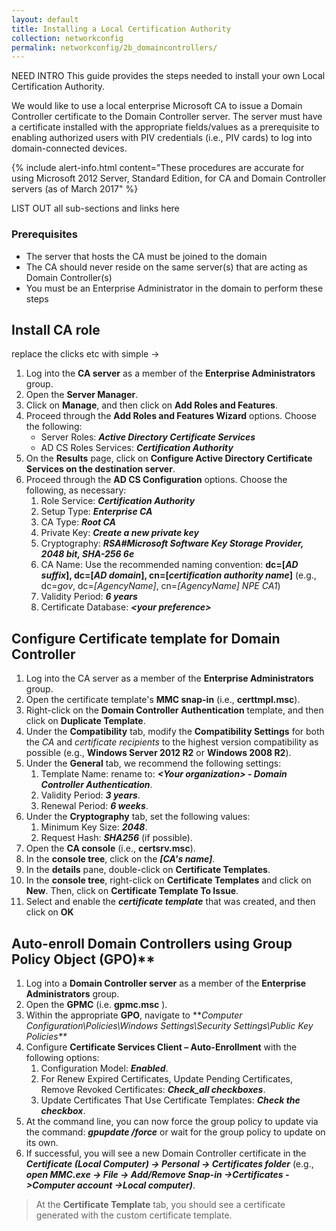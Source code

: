 ```yaml
---
layout: default
title: Installing a Local Certification Authority
collection: networkconfig
permalink: networkconfig/2b_domaincontrollers/
---
```

NEED INTRO
This guide provides the steps needed to install your own Local Certification Authority.

We would like to use a local enterprise Microsoft CA to issue a Domain Controller certificate to the Domain Controller server. The server must have a certificate installed with the appropriate fields/values as a prerequisite to enabling authorized users with PIV credentials (i.e., PIV cards) to log into domain-connected devices.

{% include alert-info.html content="These procedures are accurate for using Microsoft 2012 Server, Standard Edition, for CA and Domain Controller servers (as of March 2017" %}

LIST OUT all sub-sections and links here


### Prerequisites

  * The server that hosts the CA must be joined to the domain
  * The CA should never reside on the same server(s) that are acting as Domain Controller(s)
  * You must be an Enterprise Administrator in the domain to perform these steps

## Install CA role

replace the clicks etc with simple ->


  1. Log into the **CA server** as a member of the **Enterprise Administrators** group.
  2. Open the **Server Manager**.
  3. Click on **Manage**, and then click on **Add Roles and Features**.
  4. Proceed through the **Add Roles and Features Wizard** options. Choose the following:
     * Server Roles: **_Active Directory Certificate Services_**
     * AD CS Roles Services: **_Certification Authority_** 
  5. On the **Results** page, click on **Configure Active Directory Certificate Services on the destination server**.
  6. Proceed through the **AD CS Configuration** options. Choose the following, as necessary:
     1. Role Service: **_Certification Authority_** 
     2. Setup Type: **_Enterprise CA_** 
     3. CA Type: **_Root CA_**
     4. Private Key: **_Create a new private key_** 
     5. Cryptography: **_RSA#Microsoft Software Key Storage Provider, 2048 bit, SHA-256 6e_**
     6. CA Name: Use the recommended naming convention:
        **dc=[_AD suffix_], dc=[_AD domain_], cn=[_certification authority name_]** 
        (e.g., dc=_gov_, dc=_[AgencyName]_, cn=_[AgencyName]_ _NPE_ _CA1_) 
     7. Validity Period: **_6 years_** 
     8. Certificate Database: **_&lt;your preference&gt;_** 

## Configure Certificate template for Domain Controller

  1. Log into the CA server as a member of the **Enterprise Administrators** group.
  2. Open the certificate template's **MMC snap-in** (i.e., **certtmpl.msc**). 
  3. Right-click on the **Domain Controller Authentication** template, and then click on **Duplicate Template**.
  4. Under the **Compatibility** tab, modify the **Compatibility Settings** for both the _CA_ and _certificate recipients_ to the highest version compatibility as possible (e.g., **Windows Server 2012 R2** or **Windows 2008 R2**).
  5. Under the **General** tab, we recommend the following settings:
     1. Template Name:  rename to:  **_&lt;Your organization&gt; - Domain Controller Authentication_**.
     2. Validity Period:  **_3 years_**.
     3. Renewal Period:  **_6 weeks_**.
  6. Under the **Cryptography** tab, set the following values:
     1. Minimum Key Size:  **_2048_**.
     2. Request Hash:  **_SHA256_** (if possible).
  7. Open the **CA console** (i.e., **certsrv.msc**).
  8. In the **console tree**, click on the **_[CA's name]_**.
  9. In the **details** pane, double-click on **Certificate Templates**.
 10. In the **console tree**, right-click on **Certificate Templates** and click on **New**. Then, click on **Certificate Template To Issue**.
 11. Select and enable the **_certificate template_** that was created, and then click on **OK**

## Auto-enroll Domain Controllers using Group Policy Object (GPO)**

  1. Log into a **Domain Controller server** as a member of the **Enterprise Administrators** group.
  2. Open the **GPMC** (i.e. **gpmc.msc** ).
  3. Within the appropriate **GPO**, navigate to **_Computer Configuration\Policies\Windows Settings\Security Settings\Public Key Policies\**_
  4. Configure **Certificate Services Client – Auto-Enrollment** with the following options:
     1. Configuration Model: **_Enabled_**.
     2. For Renew Expired Certificates, Update Pending Certificates, Remove Revoked Certificates: **_Check_all checkboxes_**.
     3. Update Certificates That Use Certificate Templates: **_Check the checkbox_**.
  5. At the command line, you can now force the group policy to update via the command: **_gpupdate /force_** or wait for the group policy to update on its own.
  6. If successful, you will see a new Domain Controller certificate in the **_Certificate (Local Computer) -&gt; Personal -&gt; Certificates folder_** (e.g., **_open MMC.exe -&gt; File -&gt; Add/Remove Snap-in -&gt;Certificates -&gt;Computer account -&gt;Local computer)_**.
  
  > At the **Certificate Template** tab, you should see a certificate generated with the custom certificate template.

